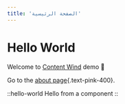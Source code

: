 ```yaml
---
title: 'الصفحة الرئيسية'
---
```


# Hello World

Welcome to [Content Wind](https://content-wind.nuxt.space) demo :rocket:

Go to the [about page](/about){.text-pink-400}.

::hello-world
Hello from a component
::